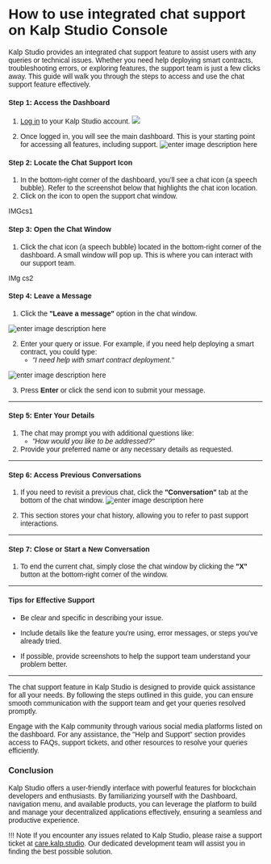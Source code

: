<style>  body { font-family: "Source Sans 3", sans-serif!important; }</style>

<link  href="https://fonts.googleapis.com/css2?family=Source+Sans+3:ital,wght@0,200..900;1,200..900&display=swap"  rel="stylesheet">  <link  rel="stylesheet"  href="https://fonts.googleapis.com/icon?family=Material+Icons">

# **How to use integrated chat support on Kalp Studio Console**

Kalp Studio provides an integrated chat support feature to assist users with any queries or technical issues. Whether you need help deploying smart contracts, troubleshooting errors, or exploring features, the support team is just a few clicks away. This guide will walk you through the steps to access and use the chat support feature effectively.


#### **Step 1: Access the Dashboard**
1. [Log in](https://accounts.kalp.studio/login) to your Kalp Studio account.
![](https://docs-images-kalp-studio.s3.ap-south-1.amazonaws.com/Audit+3/navikswallet/n2.png)

2. Once logged in, you will see the main dashboard. This is your starting point for accessing all features, including support.
![enter image description here](https://docs-images-kalp-studio.s3.ap-south-1.amazonaws.com/2.+Dashboard/3.png)



#### **Step 2: Locate the Chat Support Icon**
1. In the bottom-right corner of the dashboard, you’ll see a chat icon (a speech bubble). Refer to the screenshot below that highlights the chat icon location.
2. Click on the icon to open the support chat window.

IMGcs1


#### **Step 3: Open the Chat Window**
1. Click the chat icon (a speech bubble) located in the bottom-right corner of the dashboard. A small window will pop up. This is where you can interact with our support team.

IMg cs2



#### **Step 4: Leave a Message**
1. Click the **"Leave a message"** option in the chat window.

![enter image description here](https://docs-images-kalp-studio.s3.ap-south-1.amazonaws.com/Chat/New+5.png)


2. Enter your query or issue. For example, if you need help deploying a smart contract, you could type:
   - *"I need help with smart contract deployment."*

![enter image description here](https://docs-images-kalp-studio.s3.ap-south-1.amazonaws.com/Chat/New+3.png)

3. Press **Enter** or click the send icon to submit your message.

---

#### **Step 5: Enter Your Details**
1. The chat may prompt you with additional questions like:
   - *"How would you like to be addressed?"*
2. Provide your preferred name or any necessary details as requested.

---

#### **Step 6: Access Previous Conversations**
1. If you need to revisit a previous chat, click the **"Conversation"** tab at the bottom of the chat window.
![enter image description here](https://docs-images-kalp-studio.s3.ap-south-1.amazonaws.com/Chat/New+4.png)

2. This section stores your chat history, allowing you to refer to past support interactions.

---

#### **Step 7: Close or Start a New Conversation**

1. To end the current chat, simply close the chat window by clicking the **"X"** button at the bottom-right corner of the window.

---

#### **Tips for Effective Support**

- Be clear and specific in describing your issue.

- Include details like the feature you're using, error messages, or steps you've already tried.

- If possible, provide screenshots to help the support team understand your problem better.

---

The chat support feature in Kalp Studio is designed to provide quick assistance for all your needs. By following the steps outlined in this guide, you can ensure smooth communication with the support team and get your queries resolved promptly.

Engage with the Kalp community through various social media platforms listed on the dashboard. For any assistance, the "Help and Support" section provides access to FAQs, support tickets, and other resources to resolve your queries efficiently.

### Conclusion

Kalp Studio offers a user-friendly interface with powerful features for blockchain developers and enthusiasts. By familiarizing yourself with the Dashboard, navigation menu, and available products, you can leverage the platform to build and manage your decentralized applications effectively, ensuring a seamless and productive experience.


!!! Note
    If you encounter any issues related to Kalp Studio, please raise a support ticket at [care.kalp.studio](mailto:care.kalp.studio). Our dedicated development team will assist you in finding the best possible solution.